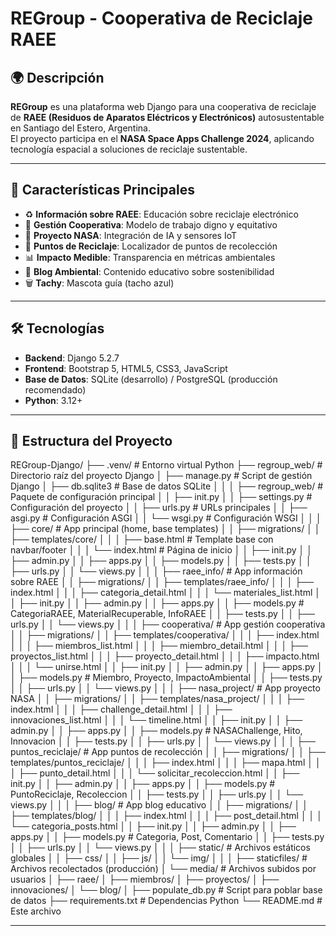 # REGroup - Cooperativa de Reciclaje RAEE

## 🌍 Descripción

**REGroup** es una plataforma web Django para una cooperativa de reciclaje de **RAEE (Residuos de Aparatos Eléctricos y Electrónicos)** autosustentable en Santiago del Estero, Argentina.  
El proyecto participa en el **NASA Space Apps Challenge 2024**, aplicando tecnología espacial a soluciones de reciclaje sustentable.

---

## 🎯 Características Principales

- ♻️ **Información sobre RAEE**: Educación sobre reciclaje electrónico  
- 🤝 **Gestión Cooperativa**: Modelo de trabajo digno y equitativo  
- 🚀 **Proyecto NASA**: Integración de IA y sensores IoT  
- 📍 **Puntos de Reciclaje**: Localizador de puntos de recolección  
- 📊 **Impacto Medible**: Transparencia en métricas ambientales  
- 📝 **Blog Ambiental**: Contenido educativo sobre sostenibilidad  
- 🗑️ **Tachy**: Mascota guía (tacho azul)

---

## 🛠️ Tecnologías

- **Backend**: Django 5.2.7  
- **Frontend**: Bootstrap 5, HTML5, CSS3, JavaScript  
- **Base de Datos**: SQLite (desarrollo) / PostgreSQL (producción recomendado)  
- **Python**: 3.12+

---

## 📁 Estructura del Proyecto

REGroup-Django/ ├── .venv/                             # Entorno virtual Python ├── regroup_web/                       # Directorio raíz del proyecto Django │   ├── manage.py                      # Script de gestión Django │   ├── db.sqlite3                     # Base de datos SQLite │   │ │   ├── regroup_web/                   # Paquete de configuración principal │   │   ├── init.py │   │   ├── settings.py                # Configuración del proyecto │   │   ├── urls.py                    # URLs principales │   │   ├── asgi.py                    # Configuración ASGI │   │   └── wsgi.py                    # Configuración WSGI │   │ │   ├── core/                          # App principal (home, base templates) │   │   ├── migrations/ │   │   ├── templates/core/ │   │   │   ├── base.html              # Template base con navbar/footer │   │   │   └── index.html             # Página de inicio │   │   ├── init.py │   │   ├── admin.py │   │   ├── apps.py │   │   ├── models.py │   │   ├── tests.py │   │   ├── urls.py │   │   └── views.py │   │ │   ├── raee_info/                     # App información sobre RAEE │   │   ├── migrations/ │   │   ├── templates/raee_info/ │   │   │   ├── index.html │   │   │   ├── categoria_detail.html │   │   │   └── materiales_list.html │   │   ├── init.py │   │   ├── admin.py │   │   ├── apps.py │   │   ├── models.py                  # CategoriaRAEE, MaterialRecuperable, InfoRAEE │   │   ├── tests.py │   │   ├── urls.py │   │   └── views.py │   │ │   ├── cooperativa/                   # App gestión cooperativa │   │   ├── migrations/ │   │   ├── templates/cooperativa/ │   │   │   ├── index.html │   │   │   ├── miembros_list.html │   │   │   ├── miembro_detail.html │   │   │   ├── proyectos_list.html │   │   │   ├── proyecto_detail.html │   │   │   ├── impacto.html │   │   │   └── unirse.html │   │   ├── init.py │   │   ├── admin.py │   │   ├── apps.py │   │   ├── models.py                  # Miembro, Proyecto, ImpactoAmbiental │   │   ├── tests.py │   │   ├── urls.py │   │   └── views.py │   │ │   ├── nasa_project/                  # App proyecto NASA │   │   ├── migrations/ │   │   ├── templates/nasa_project/ │   │   │   ├── index.html │   │   │   ├── challenge_detail.html │   │   │   ├── innovaciones_list.html │   │   │   └── timeline.html │   │   ├── init.py │   │   ├── admin.py │   │   ├── apps.py │   │   ├── models.py                  # NASAChallenge, Hito, Innovacion │   │   ├── tests.py │   │   ├── urls.py │   │   └── views.py │   │ │   ├── puntos_reciclaje/              # App puntos de recolección │   │   ├── migrations/ │   │   ├── templates/puntos_reciclaje/ │   │   │   ├── index.html │   │   │   ├── mapa.html │   │   │   ├── punto_detail.html │   │   │   └── solicitar_recoleccion.html │   │   ├── init.py │   │   ├── admin.py │   │   ├── apps.py │   │   ├── models.py                  # PuntoReciclaje, Recoleccion │   │   ├── tests.py │   │   ├── urls.py │   │   └── views.py │   │ │   ├── blog/                          # App blog educativo │   │   ├── migrations/ │   │   ├── templates/blog/ │   │   │   ├── index.html │   │   │   ├── post_detail.html │   │   │   └── categoria_posts.html │   │   ├── init.py │   │   ├── admin.py │   │   ├── apps.py │   │   ├── models.py                  # Categoria, Post, Comentario │   │   ├── tests.py │   │   ├── urls.py │   │   └── views.py │   │ │   ├── static/                        # Archivos estáticos globales │   │   ├── css/ │   │   ├── js/ │   │   └── img/ │   │ │   ├── staticfiles/                   # Archivos recolectados (producción) │   └── media/                         # Archivos subidos por usuarios │       ├── raee/ │       ├── miembros/ │       ├── proyectos/ │       ├── innovaciones/ │       └── blog/ │ ├── populate_db.py                     # Script para poblar base de datos ├── requirements.txt                   # Dependencias Python └── README.md                          # Este archivo

---